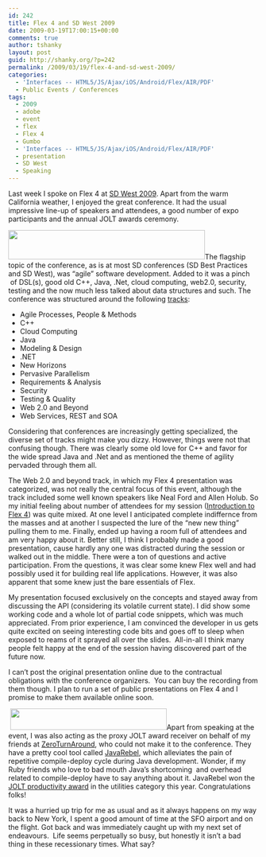```yaml
---
id: 242
title: Flex 4 and SD West 2009
date: 2009-03-19T17:00:15+00:00
comments: true
author: tshanky
layout: post
guid: http://shanky.org/?p=242
permalink: /2009/03/19/flex-4-and-sd-west-2009/
categories:
  - 'Interfaces -- HTML5/JS/Ajax/iOS/Android/Flex/AIR/PDF'
  - Public Events / Conferences
tags:
  - 2009
  - adobe
  - event
  - flex
  - Flex 4
  - Gumbo
  - 'Interfaces -- HTML5/JS/Ajax/iOS/Android/Flex/AIR/PDF'
  - presentation
  - SD West
  - Speaking
---
```

Last week I spoke on Flex 4 at <a title="SD West 2009 (Santa Clara, CA)" href="http://www.sdexpo.com" target="_blank">SD West 2009</a>. Apart from the warm California weather, I enjoyed the great conference. It had the usual impressive line-up of speakers and attendees, a good number of expo participants and the annual JOLT awards ceremony.

[<img class="alignnone" title="SD West 2009" src="http://www.sdexpo.com/2009/west/images/sdw09hd-static.jpg" alt="" width="396" height="59" />](www.sdexpo.com)The flagship topic of the conference, as is at most SD conferences (SD Best Practices and SD West), was &#8220;agile&#8221; software development. Added to it was a pinch  of DSL(s), good old C++, Java, .Net, cloud computing, web2.0, security, testing and the now much less talked about data structures and such. The conference was structured around the following <a title="SD West 2009 Tracks" href="http://www.sdexpo.com/2009/west/tracks/" target="_blank">tracks</a>:

  * Agile Processes, People & Methods
  * C++
  * Cloud Computing
  * Java
  * Modeling & Design
  * .NET
  * New Horizons
  * Pervasive Parallelism
  * Requirements & Analysis
  * Security
  * Testing & Quality
  * Web 2.0 and Beyond
  * Web Services, REST and SOA

Considering that conferences are increasingly getting specialized, the diverse set of tracks might make you dizzy. However, things were not that confusing though. There was clearly some old love for C++ and favor for the wide spread Java and .Net and as mentioned the theme of agility pervaded through them all.

The Web 2.0 and beyond track, in which my Flex 4 presentation was categorized, was not really the central focus of this event, although the track included some well known speakers like Neal Ford and Allen Holub. So my initial feeling about number of attendees for my session (<a title="Introduction to Flex 4" href="https://www.cmpevents.com/SDw9/a.asp?option=C&V=11&SessID=8359" target="_blank">Introduction to Flex 4</a>) was quite mixed. At one level I anticipated complete indiffernce from the masses and at another I suspected the lure of the &#8220;new new thing&#8221; pulling them to me. Finally, ended up having a room full of attendees and am very happy about it. Better still, I think I probably made a good presentation, cause hardly any one was distracted during the session or walked out in the middle. There were a ton of questions and active participation. From the questions, it was clear some knew Flex well and had possibly used it for building real life applications. However, it was also apparent that some knew just the bare essentials of Flex.

My presentation focused exclusively on the concepts and stayed away from discussing the API (considering its volatile current state). I did show some working code and a whole lot of partial code snippets, which was much appreciated. From prior experience, I am convinced the developer in us gets quite excited on seeing interesting code bits and goes off to sleep when exposed to reams of it sprayed all over the slides.  All-in-all I think many people felt happy at the end of the session having discovered part of the future now.

I can&#8217;t post the original presentation online due to the contractual obligations with the conference organizers.  You can buy the recording from them though. I plan to run a set of public presentations on Flex 4 and I promise to make them available online soon.

 <img class="alignnone" title="ZeroTurnAround" src="http://www.zeroturnaround.com/wp-content/themes/zeroturnaround2.0/gfx/logo.gif" alt="" width="315" height="43" />Apart from speaking at the event, I was also acting as the proxy JOLT award receiver on behalf of my friends at <a title="ZeroTurnAround" href="http://www.zeroturnaround.com/" target="_blank">ZeroTurnAround</a>, who could not make it to the conference. They have a pretty cool tool called <a title="JavaRebel" href="http://www.zeroturnaround.com/javarebel/" target="_blank">JavaRebel</a>, which alleviates the pain of repetitive compile-deploy cycle during Java development. Wonder, if my Ruby friends who love to bad mouth Java&#8217;s shortcoming  and overhead related to compile-deploy have to say anything about it. JavaRebel won the <a title="JOLT Awards 2009 Winners" href="http://www.joltawards.com/winners.html" target="_blank">JOLT productivity award</a> in the utilities category this year. Congratulations folks!

It was a hurried up trip for me as usual and as it always happens on my way back to New York, I spent a good amount of time at the SFO airport and on the flight. Got back and was immediately caught up with my next set of endeavours.  Life seems perpetually so busy, but honestly it isn&#8217;t a bad thing in these recessionary times. What say?